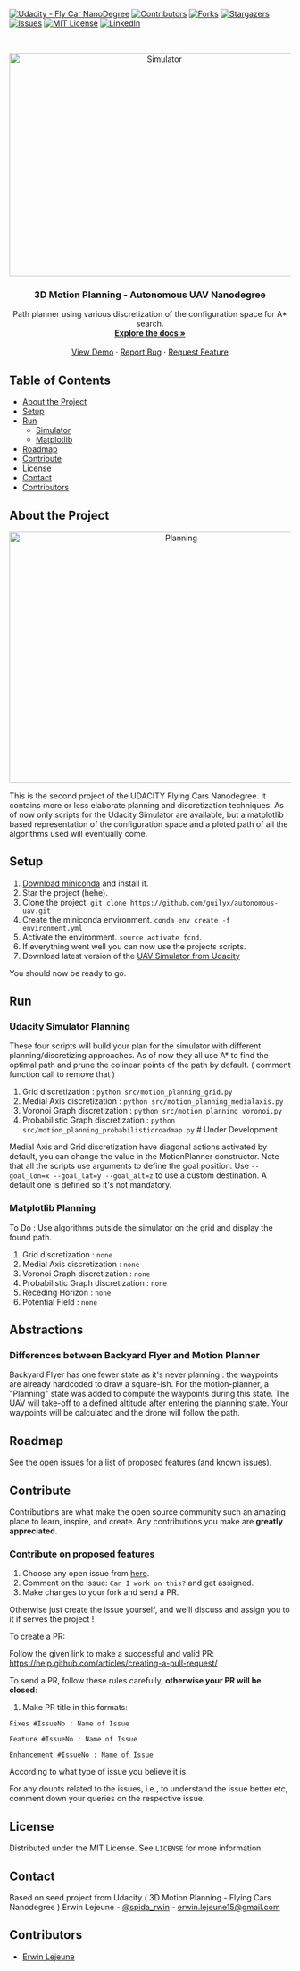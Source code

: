 [![Udacity - Fly Car NanoDegree](https://s3.amazonaws.com/udacity-sdc/github/shield-carnd.svg)](https://www.udacity.com/course/flying-car-nanodegree--nd787)
[![Contributors][contributors-shield]][contributors-url]
[![Forks][forks-shield]][forks-url]
[![Stargazers][stars-shield]][stars-url]
[![Issues][issues-shield]][issues-url]
[![MIT License][license-shield]][license-url]
[![LinkedIn][linkedin-shield]][linkedin-url]

<br />
<p align="center">
    <img src="misc/controls-menu.gif" alt="Simulator" width="540" height="400">
  </a>

  <h3 align="center">3D Motion Planning - Autonomous UAV Nanodegree</h3>

  <p align="center">
     Path planner using various discretization of the configuration space for A* search.
    <br />
    <a href="https://github.com/guilyx/autonomous-uav"><strong>Explore the docs »</strong></a>
    <br />
    <br />
    <a href="https://github.com/guilyx/autonomous-uav">View Demo</a>
    ·
    <a href="https://github.com/guilyx/autonomous-uav/issues">Report Bug</a>
    ·
    <a href="https://github.com/guilyx/autonomous-uav/issues">Request Feature</a>
  </p>
</p>



## Table of Contents

* [About the Project](#about-the-project)
* [Setup](#setup)
* [Run](#run)
  * [Simulator](#simulator-planning)
  * [Matplotlib](#obstacle-csv-planning)
* [Roadmap](#roadmap)
* [Contribute](#contribute)
* [License](#license)
* [Contact](#contact)
* [Contributors](#contributors)

## About the Project

<p align="center">
    <img src="misc/planning.gif" alt="Planning" width="600" height="450">
  </a>
</p>

This is the second project of the UDACITY Flying Cars Nanodegree. It contains more or less elaborate planning and discretization techniques. As of now only scripts for the Udacity Simulator are available, but a matplotlib based representation of the configuration space and a ploted path of all the algorithms used will eventually come.


## Setup

1. [Download miniconda](https://conda.io/miniconda.html) and install it.
2. Star the project (hehe).
2. Clone the project. `git clone https://github.com/guilyx/autonomous-uav.git`
3. Create the miniconda environment. `conda env create -f environment.yml`
4. Activate the environment. `source activate fcnd`.
5. If everything went well you can now use the projects scripts.
6. Download latest version of the [UAV Simulator from Udacity](https://github.com/udacity/FCND-Simulator-Releases/releases)

You should now be ready to go.

## Run

### Udacity Simulator Planning

These four scripts will build your plan for the simulator with different planning/discretizing approaches. As of now they all use A* to find the optimal path and prune the colinear points of the path by default. ( comment function call to remove that )

1. Grid discretization : `python src/motion_planning_grid.py`
2. Medial Axis discretization : `python src/motion_planning_medialaxis.py`
3. Voronoi Graph discretization : `python src/motion_planning_voronoi.py`
4. Probabilistic Graph discretization : `python src/motion_planning_probabilisticroadmap.py` # Under Development

Medial Axis and Grid discretization have diagonal actions activated by default, you can change the value in the MotionPlanner constructor. Note that all the scripts use arguments to define the goal position. Use `--goal_lon=x --goal_lat=y --goal_alt=z` to use a custom destination. A default one is defined so it's not mandatory.

### Matplotlib Planning

To Do : Use algorithms outside the simulator on the grid and display the found path.

1. Grid discretization : `none`
2. Medial Axis discretization : `none`
3. Voronoi Graph discretization : `none`
4. Probabilistic Graph discretization : `none`
5. Receding Horizon : `none`
6. Potential Field : `none`

## Abstractions

### Differences between Backyard Flyer and Motion Planner

Backyard Flyer has one fewer state as it's never planning : the waypoints are already hardcoded to draw a square-ish. For the motion-planner, a "Planning" state was added to compute the waypoints during this state. The UAV will take-off to a defined altitude after entering the planning state. Your waypoints will be calculated and the drone will follow the path.

## Roadmap

See the [open issues](https://github.com/guilyx/autonomous-uav/issues) for a list of proposed features (and known issues).

## Contribute

Contributions are what make the open source community such an amazing place to learn, inspire, and create. Any contributions you make are **greatly appreciated**.

### Contribute on proposed features

1. Choose any open issue from [here](https://github.com/guilyx/autonomous-uav/issues). 
2. Comment on the issue: `Can I work on this?` and get assigned.
3. Make changes to your fork and send a PR.

Otherwise just create the issue yourself, and we'll discuss and assign you to it if serves the project !

To create a PR:

Follow the given link to make a successful and valid PR: https://help.github.com/articles/creating-a-pull-request/

To send a PR, follow these rules carefully, **otherwise your PR will be closed**:

1. Make PR title in this formats: 
```
Fixes #IssueNo : Name of Issue
``` 
```
Feature #IssueNo : Name of Issue
```
```
Enhancement #IssueNo : Name of Issue
```

According to what type of issue you believe it is.

For any doubts related to the issues, i.e., to understand the issue better etc, comment down your queries on the respective issue.

## License

Distributed under the MIT License. See `LICENSE` for more information.

## Contact

Based on seed project from Udacity ( 3D Motion Planning - Flying Cars Nanodegree )
Erwin Lejeune - [@spida_rwin](https://twitter.com/spida_rwin) - erwin.lejeune15@gmail.com

## Contributors

- [Erwin Lejeune](https://github.com/Guilyx)

[contributors-shield]: https://img.shields.io/github/contributors/guilyx/autonomous-uav.svg?style=flat-square
[contributors-url]: https://github.com/guilyx/autonomous-uav/graphs/contributors
[forks-shield]: https://img.shields.io/github/forks/guilyx/autonomous-uav.svg?style=flat-square
[forks-url]: https://github.com/guilyx/autonomous-uav/network/members
[stars-shield]: https://img.shields.io/github/stars/guilyx/autonomous-uav.svg?style=flat-square
[stars-url]: https://github.com/guilyx/autonomous-uav/stargazers
[issues-shield]: https://img.shields.io/github/issues/guilyx/autonomous-uav.svg?style=flat-square
[issues-url]: https://github.com/guilyx/autonomous-uav/issues
[license-shield]: https://img.shields.io/github/license/guilyx/autonomous-uav.svg?style=flat-square
[license-url]: https://github.com/guilyx/autonomous-uav/blob/master/LICENSE.md
[linkedin-shield]: https://img.shields.io/badge/-LinkedIn-black.svg?style=flat-square&logo=linkedin&colorB=555
[linkedin-url]: https://linkedin.com/in/erwinlejeune-lkn

